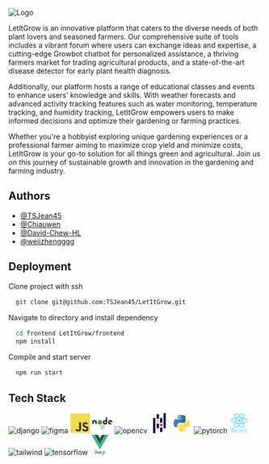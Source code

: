
![Logo](https://let-it-grow.vercel.app/static/media/logo.4c55dc8cfaa7c9a57cf0.png)

LetItGrow is an innovative platform that caters to the diverse needs of both plant lovers and seasoned farmers. Our comprehensive suite of tools includes a vibrant forum where users can exchange ideas and expertise, a cutting-edge Growbot chatbot for personalized assistance, a thriving farmers market for trading agricultural products, and a state-of-the-art disease detector for early plant health diagnosis.

Additionally, our platform hosts a range of educational classes and events to enhance users' knowledge and skills. With weather forecasts and advanced activity tracking features such as water monitoring, temperature tracking, and humidity tracking, LetItGrow empowers users to make informed decisions and optimize their gardening or farming practices.

Whether you're a hobbyist exploring unique gardening experiences or a professional farmer aiming to maximize crop yield and minimize costs, LetItGrow is your go-to solution for all things green and agricultural. Join us on this journey of sustainable growth and innovation in the gardening and farming industry.


## Authors

- [@TSJean45](https://github.com/TSJean45)
- [@Chiauwen](https://github.com/Chiauwen)
- [@David-Chew-HL](https://github.com/David-Chew-HL)
- [@weiizhengggg](https://github.com/weiizhengggg)


## Deployment

Clone project with ssh

```bash
  git clone git@github.com:TSJean45/LetItGrow.git
```

Navigate to directory and install dependency

```bash
  cd frontend LetItGrow/frontend
  npm install
```

Compile and start server

```bash
  npm run start
```
    
## Tech Stack
<p align="left"> 
  <img src="https://cdn.worldvectorlogo.com/logos/django.svg" alt="django" width="40" height="40"/> 
  <img src="https://www.vectorlogo.zone/logos/figma/figma-icon.svg" alt="figma" width="40" height="40"/> 
  <img src="https://raw.githubusercontent.com/devicons/devicon/master/icons/javascript/javascript-original.svg" alt="javascript" width="40" height="40"/> 
  <img src="https://raw.githubusercontent.com/devicons/devicon/master/icons/nodejs/nodejs-original-wordmark.svg" alt="nodejs" width="40" height="40"/> 
  <img src="https://www.vectorlogo.zone/logos/opencv/opencv-icon.svg" alt="opencv" width="40" height="40"/> 
  <img src="https://raw.githubusercontent.com/devicons/devicon/2ae2a900d2f041da66e950e4d48052658d850630/icons/pandas/pandas-original.svg" alt="pandas" width="40" height="40"/> 
  <img src="https://raw.githubusercontent.com/devicons/devicon/master/icons/python/python-original.svg" alt="python" width="40" height="40"/> 
  <img src="https://www.vectorlogo.zone/logos/pytorch/pytorch-icon.svg" alt="pytorch" width="40" height="40"/> 
  <img src="https://raw.githubusercontent.com/devicons/devicon/master/icons/react/react-original-wordmark.svg" alt="react" width="40" height="40"/> 
  <img src="https://www.vectorlogo.zone/logos/tailwindcss/tailwindcss-icon.svg" alt="tailwind" width="40" height="40"/> 
  <img src="https://www.vectorlogo.zone/logos/tensorflow/tensorflow-icon.svg" alt="tensorflow" width="40" height="40"/> 
  <img src="https://raw.githubusercontent.com/devicons/devicon/master/icons/vuejs/vuejs-original-wordmark.svg" alt="vuejs" width="40" height="40"/> 
</p>



